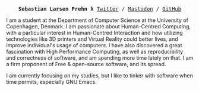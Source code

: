 <p><pre align="center">
<strong>Sebastian Larsen Prehn λ</strong> <a href="https://twitter.com/sebastianprehn">Twitter</a> / <a href="https://emacs.ch/@sebastianprehn">Mastodon</a> / <a href="https://github.com/SebastianPrehn">GitHub</a></pre></p>

I am a student at the Department of Computer Science at the University of Copenhagen, Denmark. I am passionate about Human-Centred Computing, with a particular interest in Human-Centred Interaction and how utilizing technologies like 3D printers and Virtual Reality could better lives, and improve individual's usage of computers. I have also discovered a great fascination with High Performance Computing, as well as reproducibility and correctness of software, and am spending more time lately on that. I am a firm proponent of Free & open-source software, and its spread.

I am currently focusing on my studies, but I like to tinker with software when time permits, especially GNU Emacs.
